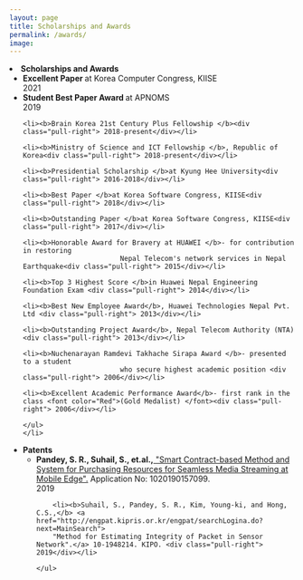 ```yaml
---
layout: page
title: Scholarships and Awards
permalink: /awards/
image: 
---
```



<li><strong>Scholarships and Awards</strong>
<ul>
	<li><b>Excellent Paper </b>at Korea Computer Congress, KIISE<div class="pull-right"> 2021</div></li>
	<li><b>Student Best Paper Award </b>at APNOMS<div class="pull-right"> 2019</div></li>

	<li><b>Brain Korea 21st Century Plus Fellowship </b><div class="pull-right"> 2018-present</div></li>

	<li><b>Ministry of Science and ICT Fellowship </b>, Republic of Korea<div class="pull-right"> 2018-present</div></li>
											
	<li><b>Presidential Scholarship </b>at Kyung Hee University<div class="pull-right"> 2016-2018</div></li>

	<li><b>Best Paper </b>at Korea Software Congress, KIISE<div class="pull-right"> 2018</div></li>

	<li><b>Outstanding Paper </b>at Korea Software Congress, KIISE<div class="pull-right"> 2017</div></li>
						
	<li><b>Honorable Award for Bravery at HUAWEI </b>- for contribution in restoring
							Nepal Telecom's network services in Nepal Earthquake<div class="pull-right"> 2015</div></li>

	<li><b>Top 3 Highest Score </b>in Huawei Nepal Engineering Foundation Exam <div class="pull-right"> 2014</div></li>		

	<li><b>Best New Employee Award</b>, Huawei Technologies Nepal Pvt. Ltd <div class="pull-right"> 2013</div></li>

	<li><b>Outstanding Project Award</b>, Nepal Telecom Authority (NTA) <div class="pull-right"> 2013</div></li>

    <li><b>Nuchenarayan Ramdevi Takhache Sirapa Award </b>- presented to a student
							who secure highest academic position <div class="pull-right"> 2006</div></li>

    <li><b>Excellent Academic Performance Award</b>- first rank in the class <font color="Red">(Gold Medalist) </font><div class="pull-right"> 2006</div></li>

	</ul>
	</li>
				

<li> <strong>Patents</strong>
	<ul>
		<li><b>Pandey, S. R., Suhail, S., et.al.,</b><a href="http://engpat.kipris.or.kr/engpat/searchLogina.do?next=MainSearch"> "Smart Contract-based Method and System for Purchasing Resources for Seamless Media Streaming at Mobile Edge".</a> Application No: 1020190157099. <div class="pull-right"> 2019</div></li>
	
		<li><b>Suhail, S., Pandey, S. R., Kim, Young-ki, and Hong, C.S.,</b> <a href="http://engpat.kipris.or.kr/engpat/searchLogina.do?next=MainSearch">
		"Method for Estimating Integrity of Packet in Sensor Network".</a> 10-1948214. KIPO. <div class="pull-right"> 2019</div></li>
	
	</ul>
</li>
